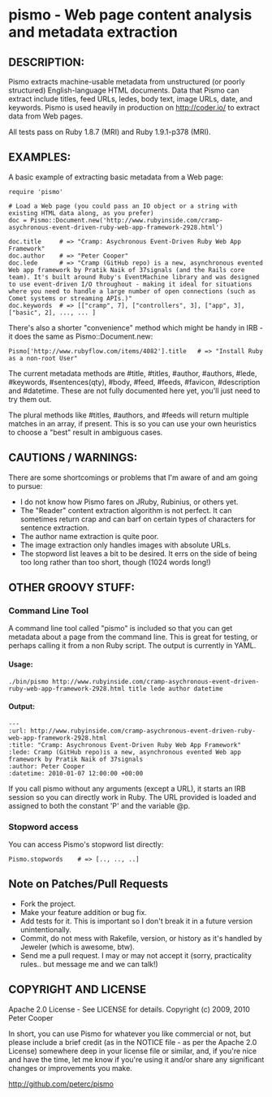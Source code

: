 # pismo - Web page content analysis and metadata extraction

## DESCRIPTION:

Pismo extracts machine-usable metadata from unstructured (or poorly structured) English-language HTML documents.
Data that Pismo can extract include titles, feed URLs, ledes, body text, image URLs, date, and keywords.
Pismo is used heavily in production on http://coder.io/ to extract data from Web pages.

All tests pass on Ruby 1.8.7 (MRI) and Ruby 1.9.1-p378 (MRI).

## EXAMPLES:

A basic example of extracting basic metadata from a Web page:

    require 'pismo'
    
    # Load a Web page (you could pass an IO object or a string with existing HTML data along, as you prefer)
    doc = Pismo::Document.new('http://www.rubyinside.com/cramp-asychronous-event-driven-ruby-web-app-framework-2928.html')
    
    doc.title     # => "Cramp: Asychronous Event-Driven Ruby Web App Framework"
    doc.author    # => "Peter Cooper"
    doc.lede      # => "Cramp (GitHub repo) is a new, asynchronous evented Web app framework by Pratik Naik of 37signals (and the Rails core team). It's built around Ruby's EventMachine library and was designed to use event-driven I/O throughout - making it ideal for situations where you need to handle a large number of open connections (such as Comet systems or streaming APIs.)"
    doc.keywords  # => [["cramp", 7], ["controllers", 3], ["app", 3], ["basic", 2], ..., ... ]
    
There's also a shorter "convenience" method which might be handy in IRB - it does the same as Pismo::Document.new:

    Pismo['http://www.rubyflow.com/items/4082'].title   # => "Install Ruby as a non-root User"
    
The current metadata methods are #title, #titles, #author, #authors, #lede, #keywords, #sentences(qty), #body, #feed, #feeds, #favicon, #description and #datetime. These are not fully documented here yet, you'll just need to try them out.

The plural methods like #titles, #authors, and #feeds will return multiple matches in an array, if present. This is so you can use your own heuristics to choose a "best" result in ambiguous cases.
    
## CAUTIONS / WARNINGS:

There are some shortcomings or problems that I'm aware of and am going to pursue:

* I do not know how Pismo fares on JRuby, Rubinius, or others yet.
* The "Reader" content extraction algorithm is not perfect. It can sometimes return crap and can barf on certain types of characters for sentence extraction.
* The author name extraction is quite poor.
* The image extraction only handles images with absolute URLs.
* The stopword list leaves a bit to be desired. It errs on the side of being too long rather than too short, though (1024 words long!)

## OTHER GROOVY STUFF:
        
### Command Line Tool

A command line tool called "pismo" is included so that you can get metadata about a page from the command line. This is
great for testing, or perhaps calling it from a non Ruby script. The output is currently in YAML.

#### Usage: 

    ./bin/pismo http://www.rubyinside.com/cramp-asychronous-event-driven-ruby-web-app-framework-2928.html title lede author datetime
    
#### Output:

    --- 
    :url: http://www.rubyinside.com/cramp-asychronous-event-driven-ruby-web-app-framework-2928.html
    :title: "Cramp: Asychronous Event-Driven Ruby Web App Framework"
    :lede: Cramp (GitHub repo)is a new, asynchronous evented Web app framework by Pratik Naik of 37signals
    :author: Peter Cooper
    :datetime: 2010-01-07 12:00:00 +00:00
    
If you call pismo without any arguments (except a URL), it starts an IRB session so you can directly work in Ruby. The URL provided is loaded
and assigned to both the constant 'P' and the variable @p.

### Stopword access

You can access Pismo's stopword list directly:

    Pismo.stopwords    # => [.., .., ..]

## Note on Patches/Pull Requests
 
* Fork the project.
* Make your feature addition or bug fix.
* Add tests for it. This is important so I don't break it in a future version unintentionally.
* Commit, do not mess with Rakefile, version, or history as it's handled by Jeweler (which is awesome, btw).
* Send me a pull request. I may or may not accept it (sorry, practicality rules.. but message me and we can talk!)

## COPYRIGHT AND LICENSE

Apache 2.0 License - See LICENSE for details.
Copyright (c) 2009, 2010 Peter Cooper

In short, you can use Pismo for whatever you like commercial or not, but please include a brief credit (as in the NOTICE file - as per the Apache 2.0 License) somewhere deep in your license file or similar, and, if you're nice and have the time, let me know if you're using it and/or share any significant changes or improvements you make.

http://github.com/peterc/pismo